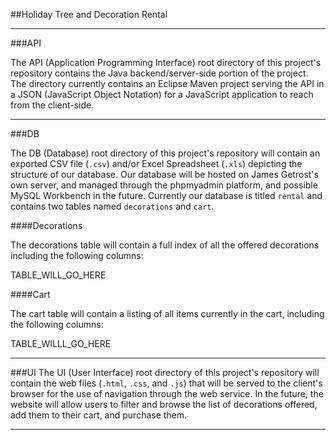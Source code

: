 ##Holiday Tree and Decoration Rental

---

###API

The API (Application Programming Interface) root directory of this project's repository contains the Java backend/server-side portion of the project. The directory currently contains an Eclipse Maven project serving the API in a JSON (JavaScript Object Notation) for a JavaScript application to reach from the client-side.

---

###DB

The DB (Database) root directory of this project's repository will contain an exported CSV file (`.csv`) and/or Excel Spreadsheet (`.xls`) depicting the structure of our database. Our database will be hosted on James Getrost's own server, and managed through the phpmyadmin platform, and possible MySQL Workbench in the future. Currently our database is titled `rental` and contains two tables named `decorations` and `cart`.

####Decorations

The decorations table will contain a full index of all the offered decorations including the following columns:

TABLE\_WILL\_GO\_HERE

####Cart

The cart table will contain a listing of all items currently in the cart, including the following columns:

TABLE\_WILLL\_GO\_HERE

---

###UI
The UI (User Interface) root directory of this project's repository will contain the web files (`.html`, `.css`, and `.js`) that will be served to the client's browser for the use of navigation through the web service. In the future, the website will allow users to filter and browse the list of decorations offered, add them to their cart, and purchase them.

---
